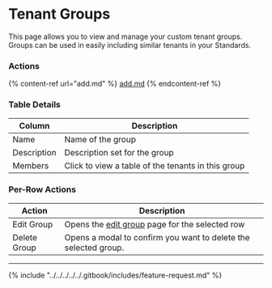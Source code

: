 # Tenant Groups

This page allows you to view and manage your custom tenant groups. Groups can be used in easily including similar tenants in your Standards.

### Actions

{% content-ref url="add.md" %}
[add.md](add.md)
{% endcontent-ref %}

### Table Details

| Column      | Description                                         |
| ----------- | --------------------------------------------------- |
| Name        | Name of the group                                   |
| Description | Description set for the group                       |
| Members     |  Click to view a table of the tenants in this group |

### Per-Row Actions

| Action       | Description                                                     |
| ------------ | --------------------------------------------------------------- |
| Edit Group   | Opens the [edit group](edit.md) page for the selected row       |
| Delete Group | Opens a modal to confirm you want to delete the selected group. |

***

{% include "../../../../../.gitbook/includes/feature-request.md" %}
